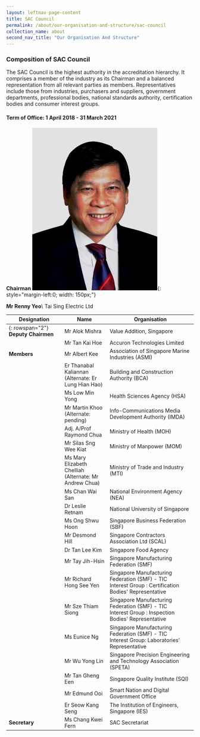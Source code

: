 ```yaml
---
layout: leftnav-page-content
title: SAC Council
permalink: /about/our-organisation-and-structure/sac-council
collection_name: about
second_nav_title: "Our Organisation And Structure"
---
```


### Composition of SAC Council

The SAC Council is the highest authority in the accreditation hierarchy. It comprises a member of the industry as its Chairman and a balanced representation from all relevant parties as members. Representatives include those from industries, purchasers and suppliers, government departments, professional bodies, national standards authority, certification bodies and consumer interest groups.

#### Term of Office: 1 April 2018 - 31 March 2021

**Chairman**
![Renny Yeo ](/images/about/our-organisation-structure/Renny-Yeo-HR2.jpg){: style="margin-left:0; width: 150px;"}
<!-- Comment: the '{:style=""}' at the end of the markdown image syntax is used to align the image to the left of the screen and also to resize the image -->
**Mr Renny Yeo**\\
Tai Sing Electric Ltd 

| Designation	| Name	| Organisation |
|-------------|-------|--------------|
|{: rowspan="2"} **Deputy Chairmen** | Mr Alok Mishra | Value Addition, Singapore |
| | Mr Tan Kai Hoe | Accuron Technologies Limited |
| **Members** | Mr Albert Kee | Association of Singapore Marine Industries (ASMI) |
| | Er Thanabal Kaliannan<br/>(Alternate: Er Lung Hian Hao) | Building and Construction Authority (BCA) |
| | Ms Low Min Yong | Health Sciences Agency (HSA) |
| | Mr Martin Khoo<br/>(Alternate: pending) | Info-Communications Media Development Authority (IMDA) |
| | Adj. A/Prof Raymond Chua | Ministry of Health (MOH) |
| | Mr Silas Sng Wee Kiat | Ministry of Manpower (MOM) |
| | Ms Mary Elizabeth Chelliah<br/>(Alternate:  Mr Andrew Chua) | Ministry of Trade and Industry (MTI) |
| | Ms Chan Wai San | National Environment Agency (NEA) |
| | Dr Leslie Retnam | National University of Singapore |
| | Ms Ong Shwu Hoon | Singapore Business Federation (SBF) |
| | Mr Desmond Hill | Singapore Contractors Association Ltd (SCAL) |
| | Dr Tan Lee Kim | Singapore Food Agency |
| | Mr Tay Jih-Hsin | Singapore Manufacturing Federation (SMF) |
| | Mr Richard Hong See Yen | Singapore Manufacturing Federation (SMF) - TIC<br/>Interest Group : Certification Bodies' Representative |
| | Mr Sze Thiam Siong | Singapore Manufacturing Federation (SMF) - TIC<br/>Interest Group : Inspection Bodies' Representative |
| | Ms Eunice Ng | Singapore Manufacturing Federation (SMF) - TIC<br/>Interest Group: Laboratories' Representative |
| | Mr Wu Yong Lin | Singapore Precision Engineering and Technology Association (SPETA) |
| | Mr Tan Gheng Een | Singapore Quality Institute (SQI) |
| | Mr Edmund Ooi | Smart Nation and Digital Government Office |
| | Er Seow Kang Seng | The Institution of Engineers, Singapore (IES) |
| **Secretary** | Ms Chang Kwei Fern | SAC Secretariat |
